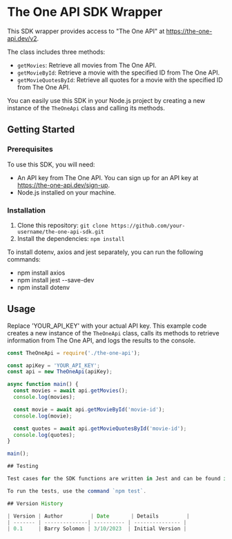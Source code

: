 # The One API SDK Wrapper

This SDK wrapper provides access to "The One API" at https://the-one-api.dev/v2. 

The class includes three methods:
- `getMovies`:          Retrieve all movies from The One API.
- `getMovieById`:       Retrieve a movie with the specified ID from The One API.
- `getMovieQuotesById`: Retrieve all quotes for a movie with the specified ID from The One API.

You can easily use this SDK in your Node.js project by creating a new instance of the `TheOneApi` class and calling its methods.

## Getting Started

### Prerequisites

To use this SDK, you will need:

- An API key from The One API. You can sign up for an API key at https://the-one-api.dev/sign-up.
- Node.js installed on your machine.

### Installation

1. Clone this repository: `git clone https://github.com/your-username/the-one-api-sdk.git`
2. Install the dependencies: `npm install`

To install dotenv, axios and jest separately, you can run the following commands:

- npm install axios
- npm install jest --save-dev
- npm install dotenv

## Usage

Replace 'YOUR_API_KEY' with your actual API key. This example code creates a new instance of the `TheOneApi` class, calls its methods to retrieve information from The One API, and logs the results to the console.

```javascript
const TheOneApi = require('./the-one-api');

const apiKey = 'YOUR_API_KEY';
const api = new TheOneApi(apiKey);

async function main() {
  const movies = await api.getMovies();
  console.log(movies);

  const movie = await api.getMovieById('movie-id');
  console.log(movie);

  const quotes = await api.getMovieQuotesById('movie-id');
  console.log(quotes);
}

main();

## Testing

Test cases for the SDK functions are written in Jest and can be found in the `/tests` directory. Currently, only positive tests are included.

To run the tests, use the command `npm test`.

## Version History

| Version | Author         | Date       | Details         |
| ------- | --------------| ---------- | --------------- |
| 0.1     | Barry Solomon | 3/10/2023  | Initial Version |

